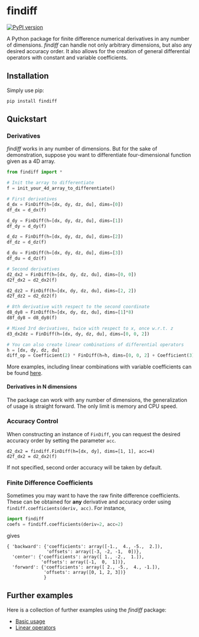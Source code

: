 # findiff
[![PyPI version](https://badge.fury.io/py/findiff.svg)](https://badge.fury.io/py/findiff)

A Python package for finite difference numerical derivatives in
any number of dimensions. _findiff_ can handle not only arbitrary dimensions,
but also any desired accuracy order. It also allows for the creation of
general differential operators with constant and variable coefficients.

## Installation

Simply use pip:

```
pip install findiff
```

## Quickstart

### Derivatives

_findiff_ works in any number of dimensions. But for the sake of demonstration, suppose you
want to differentiate four-dimensional function given as a 4D array.

```python
from findiff import *

# Init the array to differentiate
f = init_your_4d_array_to_differentiate()

# First derivatives
d_dx = FinDiff(h=[dx, dy, dz, du], dims=[0])
df_dx = d_dx(f)

d_dy = FinDiff(h=[dx, dy, dz, du], dims=[1])
df_dy = d_dy(f)

d_dz = FinDiff(h=[dx, dy, dz, du], dims=[2])
df_dz = d_dz(f)

d_du = FinDiff(h=[dx, dy, dz, du], dims=[3])
df_du = d_dz(f)

# Second derivatives
d2_dx2 = FinDiff(h=[dx, dy, dz, du], dims=[0, 0])
d2f_dx2 = d2_dx2(f)

d2_dz2 = FinDiff(h=[dx, dy, dz, du], dims=[2, 2])
d2f_dz2 = d2_dz2(f)

# 8th derivative with respect to the second coordinate
d8_dy8 = FinDiff(h=[dx, dy, dz, du], dims=[1]*8)
d8f_dy8 = d8_dy8(f)

# Mixed 3rd derivatives, twice with respect to x, once w.r.t. z
d3_dx2dz = FinDiff(h=[dx, dy, dz, du], dims=[0, 0, 2])

# You can also create linear combinations of differential operators
h = [dx, dy, dz, du]
diff_op = Coefficient(2) * FinDiff(h=h, dims=[0, 0, 2] + Coefficient(3) * FinDiff(h=h, dims=[1, 1, 0])

```

More examples, including linear combinations with variable coefficients can be found [here](examples).


#### Derivatives in N dimensions

The package can work with any number of dimensions, the generalization
of usage is straight forward. The only limit is memory and CPU speed.


### Accuracy Control

When constructing an instance of `FinDiff`, you can request the desired accuracy
order by setting the parameter `acc`. 

```
d2_dx2 = findiff.FinDiff(h=[dx, dy], dims=[1, 1], acc=4)
d2f_dx2 = d2_dx2(f)
```

If not specified, second order accuracy will be taken by default.


### Finite Difference Coefficients

Sometimes you may want to have the raw finite difference coefficients.
These can be obtained for __any__ derivative and accuracy order
using `findiff.coefficients(deriv, acc)`. For instance,

```python
import findiff
coefs = findiff.coefficients(deriv=2, acc=2)
```

gives

```
{ 'backward': {'coefficients': array([-1.,  4., -5.,  2.]),
               'offsets': array([-3, -2, -1,  0])},
  'center': {'coefficients': array([ 1., -2.,  1.]),
             'offsets': array([-1,  0,  1])},
  'forward': {'coefficients': array([ 2., -5.,  4., -1.]),
              'offsets': array([0, 1, 2, 3])}
              }
```

## Further examples

Here is a collection of further examples using the _findiff_ package:

* [Basic usage](examples/basic.py)
* [Linear operators](examples/linear_op.py)
